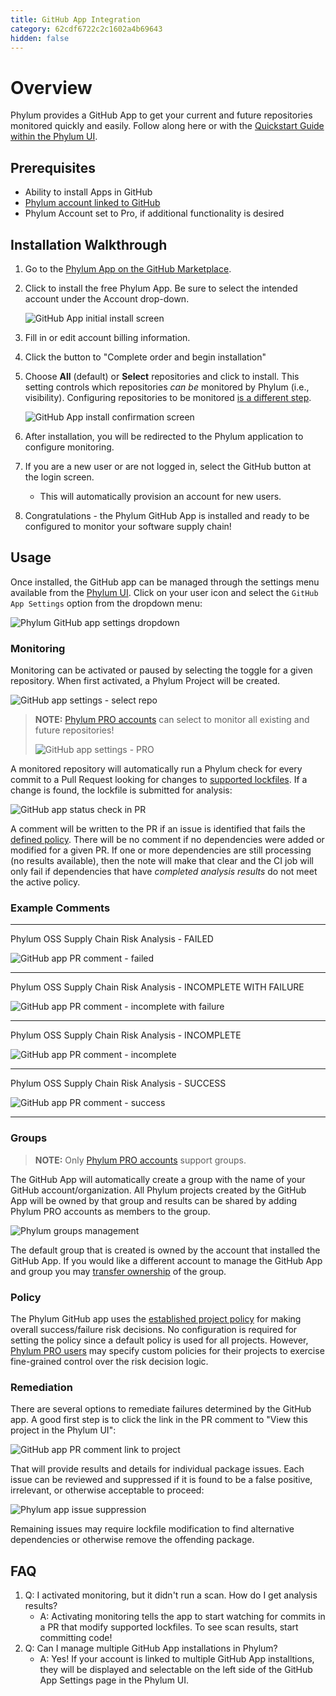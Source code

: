 ```yaml
---
title: GitHub App Integration
category: 62cdf6722c2c1602a4b69643
hidden: false
---
```


# Overview

Phylum provides a GitHub App to get your current and future repositories monitored quickly and easily. Follow along here or with the [Quickstart Guide within the Phylum UI](https://app.phylum.io/quickstart/github).

## Prerequisites

* Ability to install Apps in GitHub
* [Phylum account linked to GitHub](https://docs.phylum.io/docs/federate_account)
* Phylum Account set to Pro, if additional functionality is desired

## Installation Walkthrough

1. Go to the [Phylum App on the GitHub Marketplace](https://github.com/marketplace/phylum-io).
2. Click to install the free Phylum App. Be sure to select the intended account under the Account drop-down.

   ![GitHub App initial install screen](https://raw.githubusercontent.com/phylum-dev/documentation/main/assets/gh_app_install_1.png)

3. Fill in or edit account billing information.
4. Click the button to "Complete order and begin installation"
5. Choose **All** (default) or **Select** repositories and click to install. This setting controls which repositories _can be_ monitored by Phylum (i.e., visibility). Configuring repositories to be monitored [is a different step](#monitoring).

   ![GitHub App install confirmation screen](https://raw.githubusercontent.com/phylum-dev/documentation/main/assets/gh_app_install_2.png)

6. After installation, you will be redirected to the Phylum application to configure monitoring.
7. If you are a new user or are not logged in, select the GitHub button at the login screen.
   * This will automatically provision an account for new users.
8. Congratulations - the Phylum GitHub App is installed and ready to be configured to monitor your software supply chain!

## Usage

Once installed, the GitHub app can be managed through the settings menu available from the [Phylum UI](https://app.phylum.io). Click on your user icon and select the `GitHub App Settings` option from the dropdown menu:

![Phylum GitHub app settings dropdown](https://raw.githubusercontent.com/phylum-dev/documentation/main/assets/gh_app_settings_menu.png)

### Monitoring

Monitoring can be activated or paused by selecting the toggle for a given repository. When first activated, a Phylum Project will be created.

![GitHub app settings - select repo](https://raw.githubusercontent.com/phylum-dev/documentation/main/assets/gh_app_settings_select_repo.png)

> **NOTE:** [Phylum PRO accounts](https://www.phylum.io/pricing) can select to monitor all existing and future repositories!
>
> ![GitHub app settings - PRO](https://raw.githubusercontent.com/phylum-dev/documentation/main/assets/gh_app_settings_pro.png)

A monitored repository will automatically run a Phylum check for every commit to a Pull Request looking for changes to [supported lockfiles](https://docs.phylum.io/docs/analyzing-dependencies). If a change is found, the lockfile is submitted for analysis:

![GitHub app status check in PR](https://raw.githubusercontent.com/phylum-dev/documentation/main/assets/gh_app_status_check_running.png)

A comment will be written to the PR if an issue is identified that fails the [defined policy](https://docs.phylum.io/docs/policy). There will be no comment if no dependencies were added or modified for a given PR. If one or more dependencies are still processing (no results available), then the note will make that clear and the CI job will only fail if dependencies that have _completed analysis results_ do not meet the active policy.

### Example Comments

---

Phylum OSS Supply Chain Risk Analysis - FAILED

![GitHub app PR comment - failed](https://raw.githubusercontent.com/phylum-dev/documentation/main/assets/gh_app_pr_comment_failed.png)

---

Phylum OSS Supply Chain Risk Analysis - INCOMPLETE WITH FAILURE

![GitHub app PR comment - incomplete with failure](https://raw.githubusercontent.com/phylum-dev/documentation/main/assets/gh_app_pr_comment_incomplete_failure.png)

---

Phylum OSS Supply Chain Risk Analysis - INCOMPLETE

![GitHub app PR comment - incomplete](https://raw.githubusercontent.com/phylum-dev/documentation/main/assets/gh_app_pr_comment_incomplete.png)

---

Phylum OSS Supply Chain Risk Analysis - SUCCESS

![GitHub app PR comment - success](https://raw.githubusercontent.com/phylum-dev/documentation/main/assets/gh_app_pr_comment_success.png)

---

### Groups

> **NOTE:** Only [Phylum PRO accounts](https://www.phylum.io/pricing) support groups.

The GitHub App will automatically create a group with the name of your GitHub account/organization. All Phylum projects created by the GitHub App will be owned by that group and results can be shared by adding Phylum PRO accounts as members to the group.

![Phylum groups management](https://raw.githubusercontent.com/phylum-dev/documentation/main/assets/phylum_groups_management.png)

The default group that is created is owned by the account that installed the GitHub App. If you would like a different account to manage the GitHub App and group you may [transfer ownership](https://docs.phylum.io/docs/transfer_group_ownership) of the group.

### Policy

The Phylum GitHub app uses the [established project policy](https://docs.phylum.io/docs/policy) for making overall success/failure risk decisions. No configuration is required for setting the policy since a default policy is used for all projects. However, [Phylum PRO users](https://www.phylum.io/pricing) may specify custom policies for their projects to exercise fine-grained control over the risk decision logic.

### Remediation

There are several options to remediate failures determined by the GitHub app. A good first step is to click the link in the PR comment to "View this project in the Phylum UI":

![GitHub app PR comment link to project](https://raw.githubusercontent.com/phylum-dev/documentation/main/assets/gh_app_view_project_link.png)

That will provide results and details for individual package issues. Each issue can be reviewed and suppressed if it is found to be a false positive, irrelevant, or otherwise acceptable to proceed:

![Phylum app issue suppression](https://raw.githubusercontent.com/phylum-dev/documentation/main/assets/issue_suppression.png)

Remaining issues may require lockfile modification to find alternative dependencies or otherwise remove the offending package.

## FAQ

1. Q: I activated monitoring, but it didn't run a scan. How do I get analysis results?
   * A: Activating monitoring tells the app to start watching for commits in a PR that modify supported lockfiles. To see scan results, start committing code!
2. Q: Can I manage multiple GitHub App installations in Phylum?
   * A: Yes! If your account is linked to multiple GitHub App installtions, they will be displayed and selectable on the left side of the GitHub App Settings page in the Phylum UI.

